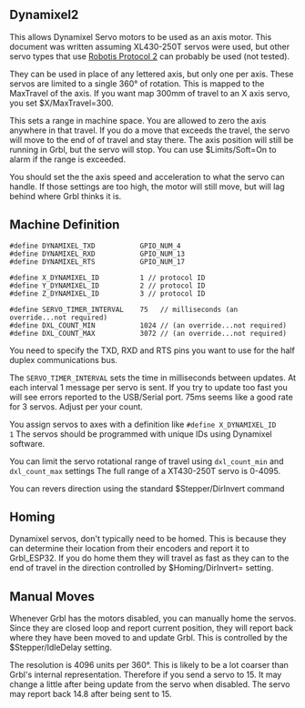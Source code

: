 ## Dynamixel2

This allows Dynamixel Servo motors to be used as an axis motor. This document was written assuming XL430-250T servos were used, but other servo types that use [Robotis Protocol 2](https://emanual.robotis.com/docs/en/dxl/protocol2/) can probably be used (not tested).

They can be used in place of any lettered axis, but only one per axis. These servos are limited to a single 360° of rotation. This is mapped to the MaxTravel of the axis. If you want map 300mm of travel to an X axis servo, you set $X/MaxTravel=300.

This sets a range in machine space. You are allowed to zero the axis anywhere in that travel. If you do a move that exceeds the travel, the servo will move to the end of of travel and stay there. The axis position will still be running in Grbl, but the servo will stop. You can use $Limits/Soft=On to alarm if the range is exceeded.

You should set the the axis speed and acceleration to what the servo can handle. If those settings are too high, the motor will still move, but will lag behind where Grbl thinks it is.

## Machine Definition

```
#define DYNAMIXEL_TXD           GPIO_NUM_4
#define DYNAMIXEL_RXD           GPIO_NUM_13
#define DYNAMIXEL_RTS           GPIO_NUM_17

#define X_DYNAMIXEL_ID          1 // protocol ID
#define Y_DYNAMIXEL_ID          2 // protocol ID
#define Z_DYNAMIXEL_ID          3 // protocol ID

#define SERVO_TIMER_INTERVAL    75   // milliseconds (an override...not required)
#define DXL_COUNT_MIN           1024 // (an override...not required)
#define DXL_COUNT_MAX           3072 // (an override...not required)
```


You need to specify the TXD, RXD and RTS pins you want to use for the half duplex communications bus.

The `SERVO_TIMER_INTERVAL` sets the time in milliseconds between updates. At each interval 1 message per servo is sent. If you try to update too fast you will see errors reported to the USB/Serial port. 75ms seems like a good rate for 3 servos. Adjust per your count.

You assign servos to axes with a definition like `#define X_DYNAMIXEL_ID          1` The servos should be programmed with unique IDs using Dynamixel software.

You can limit the servo rotational range of travel using `dxl_count_min` and `dxl_count_max` settings The full range of a XT430-250T servo is 0-4095.

You can revers direction using the standard $Stepper/DirInvert command

## Homing

Dynamixel servos, don't typically need to be homed. This is because they can determine their location from their encoders and report it to Grbl_ESP32. If you do home them they will travel as fast as they can to the end of travel in the direction controlled by $Homing/DirInvert= setting.

## Manual Moves

Whenever Grbl has the motors disabled, you can manually home the servos. Since they are closed loop and report current position, they will report back where they have been moved to and update Grbl. This is controlled by the $Stepper/IdleDelay setting. 

The resolution is 4096 units per 360°. This is likely to be a lot coarser than Grbl's internal representation. Therefore if you send a servo to 15. It may change a little after being update from the servo when disabled. The servo may report back 14.8 after being sent to 15.







